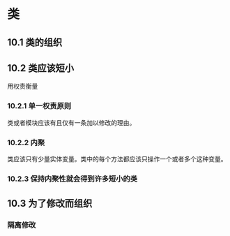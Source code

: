 # 类



## 10.1 类的组织



## 10.2 类应该短小

用权责衡量

### 10.2.1 单一权责原则

类或者模块应该有且仅有一条加以修改的理由。

### 10.2.2 内聚

类应该只有少量实体变量。类中的每个方法都应该只操作一个或者多个这种变量。

### 10.2.3 保持内聚性就会得到许多短小的类



## 10.3 为了修改而组织

### 隔离修改